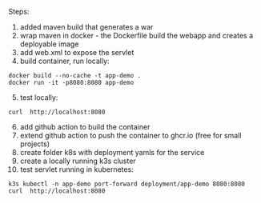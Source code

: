 Steps:
1. added maven build that generates a war
2. wrap maven in docker - the Dockerfile build the webapp and creates a deployable image 
3. add web.xml to expose the servlet
4. build container, run locally:
```
docker build --no-cache -t app-demo .
docker run -it -p8080:8080 app-demo
```
5. test locally:
```
curl  http://localhost:8080
```
6. add github action to build the container
7. extend github action to push the container to ghcr.io (free for small projects)
8. create folder k8s with deployment yamls for the service
9. create a locally running k3s cluster
10. test servlet running in kubernetes:
```
k3s kubectl -n app-demo port-forward deployment/app-demo 8080:8080
curl  http://localhost:8080
```
